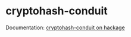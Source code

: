 cryptohash-conduit
==================

Documentation: [cryptohash-conduit on hackage](http://hackage.haskell.org/package/cryptohash-conduit)
